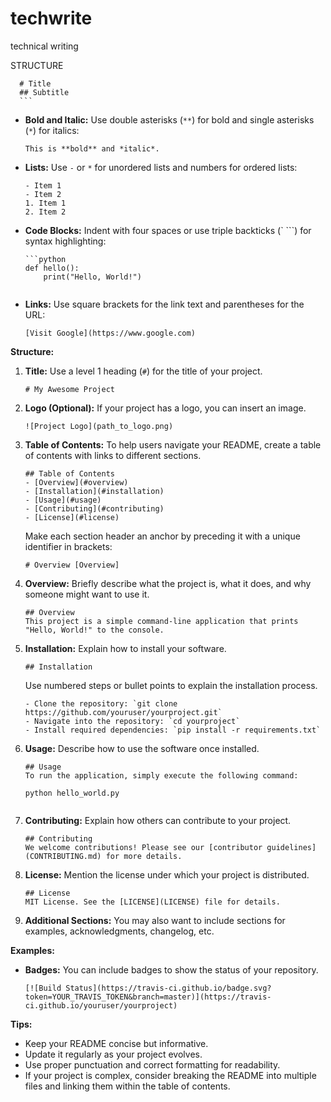 # techwrite
technical writing



STRUCTURE

      
      # Title
      ## Subtitle
      ```
  - **Bold and Italic:** Use double asterisks (`**`) for bold and single asterisks (`*`) for italics:
      ```
      This is **bold** and *italic*.
      ```
  - **Lists:** Use `-` or `*` for unordered lists and numbers for ordered lists:
      ```
      - Item 1
      - Item 2
      1. Item 1
      2. Item 2
      ```
  - **Code Blocks:** Indent with four spaces or use triple backticks (` ```) for syntax highlighting:
      ```
      ```python
      def hello():
          print("Hello, World!")
      ```
      ```
  - **Links:** Use square brackets for the link text and parentheses for the URL:
      ```
      [Visit Google](https://www.google.com)
      ```

**Structure:**

1. **Title:** Use a level 1 heading (`#`) for the title of your project.
    ```
    # My Awesome Project
    ```

2. **Logo (Optional):** If your project has a logo, you can insert an image.
    ```
    ![Project Logo](path_to_logo.png)
    ```

3. **Table of Contents:** To help users navigate your README, create a table of contents with links to different sections.
    ```
    ## Table of Contents
    - [Overview](#overview)
    - [Installation](#installation)
    - [Usage](#usage)
    - [Contributing](#contributing)
    - [License](#license)
    ```

    Make each section header an anchor by preceding it with a unique identifier in brackets:
    ```
    # Overview [Overview]
    ```

4. **Overview:** Briefly describe what the project is, what it does, and why someone might want to use it.
    ```
    ## Overview
    This project is a simple command-line application that prints "Hello, World!" to the console.
    ```

5. **Installation:** Explain how to install your software.
    ```
    ## Installation
    ```
    Use numbered steps or bullet points to explain the installation process.
    ```
    - Clone the repository: `git clone https://github.com/youruser/yourproject.git`
    - Navigate into the repository: `cd yourproject`
    - Install required dependencies: `pip install -r requirements.txt`
    ```

6. **Usage:** Describe how to use the software once installed.
    ```
    ## Usage
    To run the application, simply execute the following command:
    ```
    ```shell
    python hello_world.py
    ```
    ```

7. **Contributing:** Explain how others can contribute to your project.
    ```
    ## Contributing
    We welcome contributions! Please see our [contributor guidelines](CONTRIBUTING.md) for more details.
    ```

8. **License:** Mention the license under which your project is distributed.
    ```
    ## License
    MIT License. See the [LICENSE](LICENSE) file for details.
    ```

9. **Additional Sections:** You may also want to include sections for examples, acknowledgments, changelog, etc.

**Examples:**

- **Badges:** You can include badges to show the status of your repository.
    ```
    [![Build Status](https://travis-ci.github.io/badge.svg?token=YOUR_TRAVIS_TOKEN&branch=master)](https://travis-ci.github.io/youruser/yourproject)
    ```

**Tips:**

- Keep your README concise but informative.
- Update it regularly as your project evolves.
- Use proper punctuation and correct formatting for readability.
- If your project is complex, consider breaking the README into multiple files and linking them within the table of contents.

